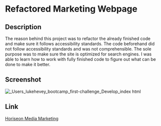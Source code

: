 # Refactored Marketing Webpage


## Description 
The reason behind this project was to refactor the already finished code and make sure it follows accessibility standards. The code beforehand did not follow accessibility standards and was not comprehensible. The sole purpose was to make sure the site is optimized for search engines. I was able to learn how to work with fully finished code to figure out what can be done to make it better. 


## Screenshot

![_Users_lukehevey_bootcamp_first-challenge_Develop_index html](https://github.com/lukehevey/first-challenge/assets/135035859/43092271-7781-4bab-a657-ce7a21884cf1)


## Link
[Horiseon Media Marketing](https://lukehevey.github.io/first-challenge/#online-reputation-management)

